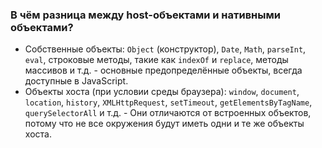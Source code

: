 ### В чём разница между host-объектами и нативными объектами?

 - Собственные объекты: `Object` (конструктор), `Date`, `Math`, `parseInt`, `eval`, строковые методы, такие как `indexOf` и `replace`, методы массивов и т.д. - основные предопределённые объекты, всегда доступные в JavaScript.
 - Объекты хоста (при условии среды браузера): `window`, `document`, `location`, `history`, `XMLHttpRequest`, `setTimeout`, `getElementsByTagName`, `querySelectorAll` и т.д. - Они отличаются от встроенных объектов, потому что не все окружения будут иметь одни и те же объекты хоста.
